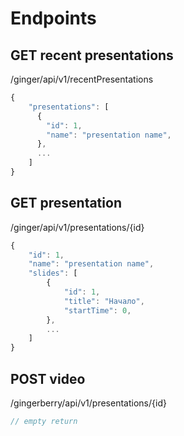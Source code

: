 # Endpoints

## GET recent presentations

/ginger/api/v1/recentPresentations

```javascript
{
    "presentations": [
      {
        "id": 1,
        "name": "presentation name",
      },
      ...
    ]
}
```

## GET presentation

/ginger/api/v1/presentations/{id}

```javascript
{
    "id": 1,
    "name": "presentation name",
    "slides": [
        {
            "id": 1,
            "title": "Начало",
            "startTime": 0,
        },
        ...
    ]
}
```

## POST video

/gingerberry/api/v1/presentations/{id}

```javascript
// empty return
```
